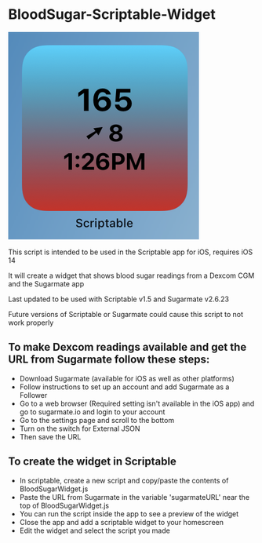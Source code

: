 # BloodSugar-Scriptable-Widget
![Widget Screenshot](https://raw.githubusercontent.com/maxmturner/BloodSugar-Scriptable-Widget/master/WidgetScreenshot.PNG)

This script is intended to be used in the Scriptable app for iOS, requires iOS 14 

It will create a widget that shows blood sugar readings from a Dexcom CGM and the Sugarmate app

Last updated to be used with Scriptable v1.5 and Sugarmate v2.6.23 

Future versions of Scriptable or Sugarmate could cause this script to not work properly

## To make Dexcom readings available and get the URL from Sugarmate follow these steps: 
- Download Sugarmate (available for iOS as well as other platforms)  
- Follow instructions to set up an account and add Sugarmate as a Follower 
- Go to a web browser (Required setting isn't available in the iOS app) and go to sugarmate.io and login to your account 
- Go to the settings page and scroll to the bottom 
- Turn on the switch for External JSON 
- Then save the URL

## To create the widget in Scriptable
- In scriptable, create a new script and copy/paste the contents of BloodSugarWidget.js
- Paste the URL from Sugarmate in the variable 'sugarmateURL' near the top of BloodSugarWidget.js
- You can run the script inside the app to see a preview of the widget
- Close the app and add a scriptable widget to your homescreen
- Edit the widget and select the script you made 
